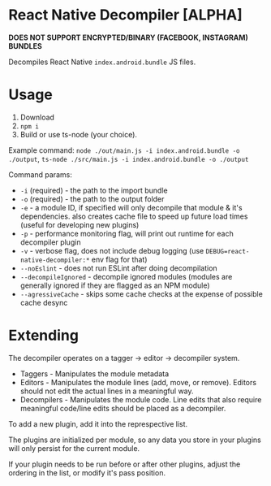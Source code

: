 # React Native Decompiler [ALPHA]

**DOES NOT SUPPORT ENCRYPTED/BINARY (FACEBOOK, INSTAGRAM) BUNDLES**

Decompiles React Native `index.android.bundle` JS files.

# Usage

1. Download
2. `npm i`
3. Build or use ts-node (your choice).

Example command: `node ./out/main.js -i index.android.bundle -o ./output`, `ts-node ./src/main.js -i index.android.bundle -o ./output`

Command params:
- `-i` (required) - the path to the import bundle
- `-o` (required) - the path to the output folder
- `-e` - a module ID, if specified will only decompile that module & it's dependencies. also creates cache file to speed up future load times (useful for developing new plugins)
- `-p` - performance monitoring flag, will print out runtime for each decompiler plugin
- `-v` - verbose flag, does not include debug logging (use `DEBUG=react-native-decompiler:*` env flag for that)
- `--noEslint` - does not run ESLint after doing decompilation
- `--decompileIgnored` - decompile ignored modules (modules are generally ignored if they are flagged as an NPM module)
- `--agressiveCache` - skips some cache checks at the expense of possible cache desync

# Extending

The decompiler operates on a tagger -> editor -> decompiler system.

* Taggers - Manipulates the module metadata
* Editors - Manipulates the module lines (add, move, or remove). Editors should not edit the actual lines in a meaningful way.
* Decompilers - Manipulates the module code. Line edits that also require meaningful code/line edits should be placed as a decompiler.

To add a new plugin, add it into the represpective list.

The plugins are initialized per module, so any data you store in your plugins will only persist for the current module.

If your plugin needs to be run before or after other plugins, adjust the ordering in the list, or modify it's pass position.
